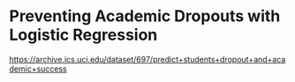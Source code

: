 # Preventing Academic Dropouts with Logistic Regression

https://archive.ics.uci.edu/dataset/697/predict+students+dropout+and+academic+success
